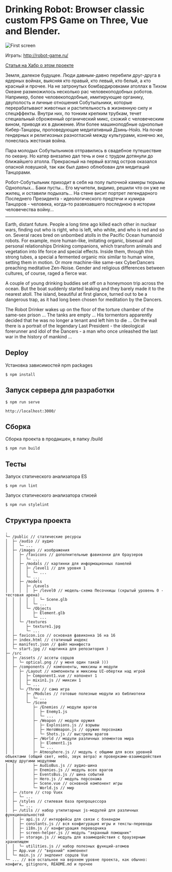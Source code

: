 Drinking Robot: Browser classic custom FPS Game on Three, Vue and Blender.
===========================================================================

![First screen](https://github.com/ushliypakostnik/robot-game/raw/master/public/start.jpg)

Играть: http://robot-game.ru/

[Статья на Хабр о этом проекте](https://habr.com/ru/post/556238/)


Земля, далекое будущее. Люди давным-давно перебили друг-друга в ядерных войнах, выясняя кто правый, кто левый, кто белый, а кто красный и прочее. На не затронутых бомбардировками атоллах в Тихом Океане размножилось несколько рас человекоподобных роботов. Например, более человекоподобные, имитирующие органику, двуполость и личные отношения Собутыльники, которые перерабатывают животных и растительность в жизненную силу и спецэффекты. Внутри них, по тонким крепким трубкам, течет специальный сброженный органический микс, схожий с человеческим вином, приводя их в движение. Или более машиноподбные однополые Кибер-Танцоры, проповедующие медитативный Дзинь-Нойз. На почве гендерных и религиозных разногласий между культурами, конечно же, понеслась жестокая война.

Пара молодых Собутыльников отправились в свадебное путешествие по океану. Но катер внезапно дал течь и они с трудом дотянули до ближайшего атолла. Прекрасный на первый взгляд остров оказался опасной ловушкой, так как был давно облюбован для медитаций Танцорами.

Робот-Собутыльник приходит в себя на полу пыточной камеры тюрьмы Однополых... Баки пусты... Его мучители, видимо, решили что он уже не жилец, и оставили подыхать... На стене висит портрет легендарного Последнего Президента - идеологического предтечи и кумира Танцоров - человека, когда-то развязавшего последнюю в истории человечества войну...

------

Earth, distant future. People a long time ago killed each other in nuclear wars, finding out who is right, who is left, who white, and who is red and so on. Several races bred on unbombed atolls in the Pacific Ocean humanoid robots. For example, more human-like, imitating organic, bisexual and personal relationships Drinking companions, which transform animals and vegetation into life force and special effects. Inside them, through thin strong tubes, a special a fermented organic mix similar to human wine, setting them in motion. Or more machine-like same-sex Cyber ​​Dancers preaching meditative Zen-Noise. Gender and religious differences between cultures, of course, raged a fierce war.

A couple of young drinking buddies set off on a honeymoon trip across the ocean. But the boat suddenly started leaking and they barely made it to the nearest atoll. The island, beautiful at first glance, turned out to be a dangerous trap, as it had long been chosen for meditation by the Dancers.

The Robot Drinker wakes up on the floor of the torture chamber of the same-sex prison ... The tanks are empty ... His tormentors apparently decided that he was no longer a tenant and left him to die ... On the wall there is a portrait of the legendary Last President - the ideological forerunner and idol of the Dancers - a man who once unleashed the last war in the history of mankind ...


Deploy
------

Установка зависимостей npm packages

    $ npm install

Запуск сервера для разработки
-----------------------------

    $ npm run serve

    http://localhost:3000/

Cборка
------

Сборка проекта в продакшен, в папку /build

    $ npm run build

Тесты
-----

Запуск статического анализатора ES

    $ npm run lint

Запуск статического анализатора стиоей

    $ npm run stylelint


Структура проекта
-----------------

```
.
└─ /public // статические ресурсы
│  ├─ /audio // аудио
│  │  └─ ...
│  ├─ /images // изображения
│  │  ├─ /favicons // дополнительные фавиконки для браузеров
│  │  │  └─ ...
│  │  ├─ /modals // картинки для информационных панелей
│  │  │  ├─ /level1 // для уровня 1
│  │  │  │  └─ ...
│  │  │  └─ ...
│  │  ├─ /models
│  │  │  ├─ /Levels
│  │  │  │  ├─ /level0 // модель-схема Песочницы (скрытый уровень 0 - тестовая арена)
│  │  │  │  │  └─ Scene.glb
│  │  │  │  └─ ...
│  │  │  └─ /Objects
│  │  │     ├─ Element.glb
│  │  │     └─ ...
│  │  └─ /textures
│  │     ├─ texture1.jpg
│  │     └─ ...
│  ├─ favicon.ico // основная фавиконка 16 на 16
│  ├─ index.html // статичный индекс
│  ├─ manifest.json // файл манифеста
│  └─ start.jpg // картинка для репозитория )
├─ /src
│  ├─ /assets // ассеты сорцов
│  │  └─ optical.png // у меня один такой )))
│  ├─ /components // компоненты, миксины и модули
│  │  ├─ /Layout // компоненты и миксины UI-обертки над игрой
│  │  │  ├─ Component1.vue // копонент 1
│  │  │  ├─ mixin1.js // миксин 1
│  │  │  └─ ...
│  │  └─ /Three // сама игра
│  │     ├─ /Modules // готовые полезные модули из библиотеки
│  │     │  └─ ...
│  │     └─ /Scene
│  │        ├─ /Enemies // модули врагов
│  │        │  ├─ Enemy1.js
│  │        │  └─ ...
│  │        ├─ /Weapon // модули оружия
│  │        │  ├─ Explosions.js // взрывы
│  │        │  ├─ HeroWeapon.js // оружие персонажа
│  │        │  └─ Shots.js // выстрелы врагов
│  │        ├─ /World // модули различных элементов мира
│  │        │  ├─ Element1.js
│  │        │  └─ ...
│  │        ├─ Atmosphere.js // модуль с общими для всех уровней объектами (общий свет, небо, звук ветра) и проверками-взаимодействия между другими модулями
│  │        ├─ AudioBus.js // аудио-шина
│  │        ├─ Enemies.js // модуль всех врагов
│  │        ├─ EventsBus.js // шина событий
│  │        ├─ Hero.js // модуль персонажа
│  │        ├─ Scene.vue // основной компонент игры
│  │        └─ World.js // мир
│  ├─ /store // стор Vuex
│  │  └─ ...
│  ├─ /styles // стилевая база препроцессора
│  │  └─ ...
│  ├─ /utils // набор утилитарных js-модулей для различных функциональностей
│  │  ├─ api.js // интерфейсы для связи с бэкендом
│  │  ├─ constants.js // вся конфигурация игры и тексты-переводы
│  │  ├─ i18n.js // конфигурация переводчика
│  │  ├─ screen-helper.js // модуль "экранный помощник"
│  │  ├─ storage.js // модуль для взаимодействия с браузерным хранилищем
│  │  └─ utilities.js // набор полезных функций-атомов
│  ├─ App.vue // "верхний" компонент
│  └─ main.js // эндпоинт сорцов Vue
└─ ... // все остальное на верхнем уровне проекта, как обычно: конфиги, gitignore, README.md и прочее

